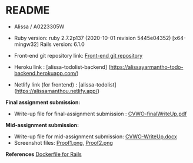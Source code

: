 # README

* Alissa / A0223305W

* Ruby version: ruby 2.7.2p137 (2020-10-01 revision 5445e04352) [x64-mingw32]
  Rails version: 6.1.0
* Front-end git repository link: [Front-end git repository](https://github.com/alissayarmantho/todo-list-frontend)
* Heroku link : [alissa-todolist-backend] (https://alissayarmantho-todo-backend.herokuapp.com/)
* Netlify link (for frontend) : [alissa-todolist] (https://alissamanthou.netlify.app/)
  
**Final assignment submission:**

* Write-up file for final-assignment submission : [CVWO-finalWriteUp.pdf](https://github.com/alissayarmantho/todo-list-backend/blob/master/CVWO-finalWriteUp.pdf)

**Mid-assignment submission:**

* Write-up file for mid-assignment submission: [CVWO-WriteUp.docx](https://github.com/alissayarmantho/todo-list-backend/blob/master/CVWO-WriteUp.docx)
* Screenshot files: [Proof1.png](https://github.com/alissayarmantho/todo-list-backend/blob/master/Proof1.png), [Proof2.png](https://github.com/alissayarmantho/todo-list-backend/blob/master/Proof2.png)

**References**
[Dockerfile for Rails](https://github.com/jahangiranwari/rails5-docker-heroku/blob/master/Dockerfile)
